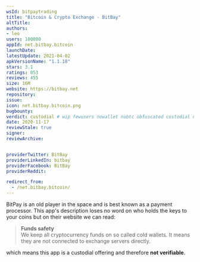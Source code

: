 ```yaml
---
wsId: bitpaytrading
title: "Bitcoin & Crypto Exchange - BitBay"
altTitle: 
authors:
- leo
users: 100000
appId: net.bitbay.bitcoin
launchDate: 
latestUpdate: 2021-04-02
apkVersionName: "1.1.18"
stars: 3.1
ratings: 853
reviews: 455
size: 16M
website: https://bitbay.net
repository: 
issue: 
icon: net.bitbay.bitcoin.png
bugbounty: 
verdict: custodial # wip fewusers nowallet nobtc obfuscated custodial nosource nonverifiable reproducible bounty defunct
date: 2020-11-17
reviewStale: true
signer: 
reviewArchive:


providerTwitter: BitBay
providerLinkedIn: bitbay
providerFacebook: BitBay
providerReddit: 

redirect_from:
  - /net.bitbay.bitcoin/
---
```



BitPay is an old player in the space and is best known as a payment processor.
This app's description loses no word on who holds the keys to your coins but on
their website we can read:

> **Funds safety**<br>
  We keep all cryptocurrency funds on so called cold wallets. It means they are
  not connected to exchange servers directly.

which means this app is a custodial offering and therefore **not verifiable**.
